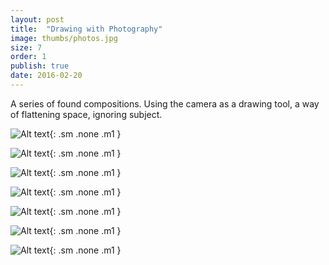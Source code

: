 ```yaml
---
layout: post
title:  "Drawing with Photography"
image: thumbs/photos.jpg
size: 7
order: 1
publish: true
date: 2016-02-20
---
```


A series of found compositions. Using the camera as a drawing tool, a way of flattening space, ignoring subject.

![Alt text]( {{site.urlimg}}photo1.jpg ){: .sm .none .m1 }

![Alt text]( {{site.urlimg}}photo2.jpg ){: .sm .none .m1 }

![Alt text]( {{site.urlimg}}photo3.jpg ){: .sm .none .m1 }

![Alt text]( {{site.urlimg}}photo4.jpg ){: .sm .none .m1 }

![Alt text]( {{site.urlimg}}photos/1.jpg ){: .sm .none .m1 }

![Alt text]( {{site.urlimg}}photos/3.jpg ){: .sm .none .m1 }

![Alt text]( {{site.urlimg}}photos/4.jpg ){: .sm .none .m1 }
